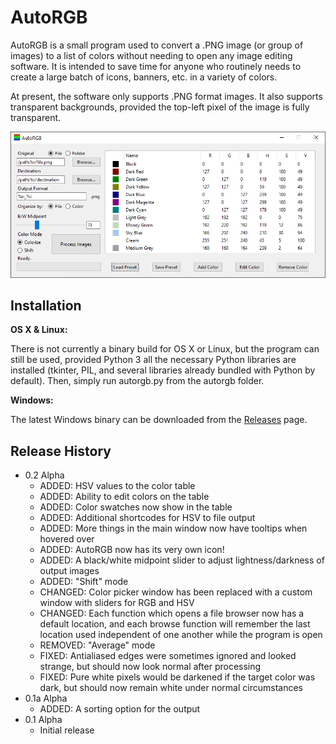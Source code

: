 # AutoRGB

AutoRGB is a small program used to convert a .PNG image (or group of images) to a list of colors without needing to open any image editing software. It is intended to save time for anyone who routinely needs to create a large batch of icons, banners, etc. in a variety of colors.

At present, the software only supports .PNG format images. It also supports transparent backgrounds, provided the top-left pixel of the image is fully transparent.

![Screenshot of the main window](screenshot.png)

## Installation

**OS X & Linux:**

There is not currently a binary build for OS X or Linux, but the program can still be used, provided Python 3 all the necessary Python libraries are installed (tkinter, PIL, and several libraries already bundled with Python by default). Then, simply run autorgb.py from the autorgb folder.

**Windows:**

The latest Windows binary can be downloaded from the [Releases](https://github.com/joshjaysalazar/AutoRGB/releases) page.

## Release History

* 0.2 Alpha
    * ADDED: HSV values to the color table
    * ADDED: Ability to edit colors on the table
    * ADDED: Color swatches now show in the table
    * ADDED: Additional shortcodes for HSV to file output
    * ADDED: More things in the main window now have tooltips when hovered over
    * ADDED: AutoRGB now has its very own icon!
    * ADDED: A black/white midpoint slider to adjust lightness/darkness of output images
    * ADDED: "Shift" mode
    * CHANGED: Color picker window has been replaced with a custom window with sliders for RGB and HSV
    * CHANGED: Each function which opens a file browser now has a default location, and each browse function will remember the last location used independent of one another while the program is open
    * REMOVED: "Average" mode
    * FIXED: Antialiased edges were sometimes ignored and looked strange, but should now look normal after processing
    * FIXED: Pure white pixels would be darkened if the target color was dark, but should now remain white under normal circumstances
* 0.1a Alpha
    * ADDED: A sorting option for the output
* 0.1 Alpha
    * Initial release
